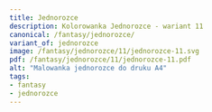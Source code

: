 ```yaml
---
title: Jednorozce
description: Kolorowanka Jednorozce - wariant 11
canonical: /fantasy/jednorozce/
variant_of: jednorozce
image: /fantasy/jednorozce/11/jednorozce-11.svg
pdf: /fantasy/jednorozce/11/jednorozce-11.pdf
alt: "Malowanka jednorozce do druku A4"
tags:
- fantasy
- jednorozce
---
```

